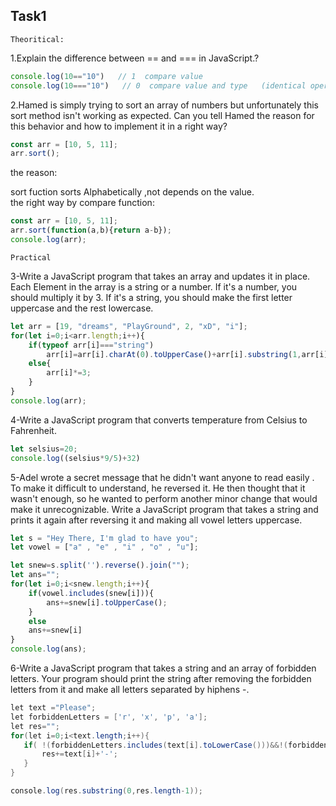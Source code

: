 ##  Task1

``Theoritical:`` 

1.Explain the difference between == and === in JavaScript.?

``` javascript
console.log(10=="10")   // 1  compare value
console.log(10==="10")   // 0  compare value and type   (identical operator)
```


2.Hamed is simply trying to sort an array of numbers but unfortunately this sort method isn't working as expected. Can you tell Hamed the reason for this behavior and how to implement it in a right way?
``` javascript
const arr = [10, 5, 11];
arr.sort();
```

the reason: 

sort fuction sorts Alphabetically ,not depends on the value.                       
the right way by compare function:
``` javascript
const arr = [10, 5, 11];
arr.sort(function(a,b){return a-b});
console.log(arr); 
```


``Practical
``


3-Write a JavaScript program that takes an array and updates it in place. 
Each Element in the array is a string or a number. If it's a number, 
you should multiply it by 3. If it's a string, 
you should make the first letter uppercase and the rest lowercase.

``` javascript
let arr = [19, "dreams", "PlayGround", 2, "xD", "i"];
for(let i=0;i<arr.length;i++){
    if(typeof arr[i]==="string")
        arr[i]=arr[i].charAt(0).toUpperCase()+arr[i].substring(1,arr[i].length-1).toLowerCase();
    else{
        arr[i]*=3;
    }
}
console.log(arr);
```



4-Write a JavaScript program that converts temperature from Celsius to Fahrenheit.

``` javascript
let selsius=20;
console.log((selsius*9/5)+32)

```



5-Adel wrote a secret message that he didn't want anyone to read easily
. To make it difficult to understand, he reversed it.
 He then thought that it wasn't enough, 
 so he wanted to perform another minor change that would make it unrecognizable.
  Write a JavaScript program that takes a string 
 and prints it again after reversing it and making all vowel letters uppercase.


``` javascript
let s = "Hey There, I'm glad to have you";
let vowel = ["a" , "e" , "i" , "o" , "u"];

let snew=s.split('').reverse().join("");
let ans="";
for(let i=0;i<snew.length;i++){
    if(vowel.includes(snew[i])){
        ans+=snew[i].toUpperCase();
    }
    else
    ans+=snew[i]
}
console.log(ans);

```



6-Write a JavaScript program that takes a string and an array of forbidden letters.
 Your program should print the string after removing
 the forbidden letters from it and make all letters separated by hiphens -.
 ```java script
let text ="Please";
let forbiddenLetters = ['r', 'x', 'p', 'a'];
let res="";
for(let i=0;i<text.length;i++){
    if( !(forbiddenLetters.includes(text[i].toLowerCase()))&&!(forbiddenLetters.includes(text[i].toUpperCase())) ){
        res+=text[i]+'-';
    }
}

console.log(res.substring(0,res.length-1));
```